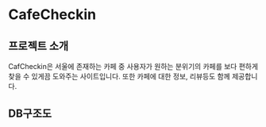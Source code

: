 # CafeCheckin
## 프로젝트 소개
CafCheckin은 서울에 존재하는 카페 중 사용자가 원하는 분위기의 카페를 보다 편하게 찾을 수 있게끔 도와주는 사이트입니다.
또한 카페에 대한 정보, 리뷰등도 함께 제공합니다.
## DB구조도
